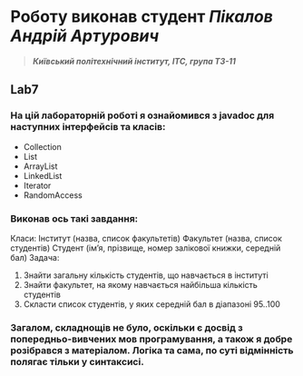 # Роботу виконав студент ***Пікалов Андрій Артурович***
> ***Київський політехнічний інститут, ІТС, група ТЗ-11***

## Lab7

###   На цій лабораторній роботі я ознайомився з javadoc для наступних інтерфейсів та класів:
- Collection
- List
- ArrayList
- LinkedList
- Iterator
- RandomAccess
 ### Виконав ось такі завдання:
 Класи:
Інститут (назва, список факультетів)
Факультет (назва, список студентів)
Студент (ім’я, прізвище, номер залікової книжки, середній бал)
Задача:
1) Знайти загальну кількість студентів, що навчається в інституті
2) Знайти факультет, на якому навчається найбільша кількість студентів 
3) Скласти список студентів, у яких середній бал в діапазоні 95..100

### Загалом, складнощів не було, оскільки є досвід з попередньо-вивчених мов програмування, а також я добре розібрався з матеріалом. Логіка та сама, по суті відмінність полягає тільки у синтаксисі.